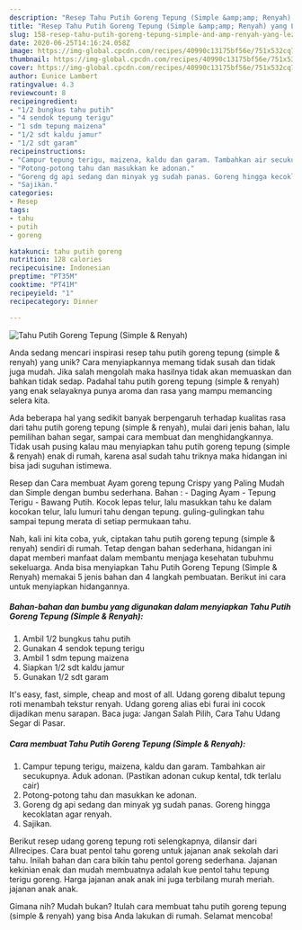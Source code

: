 ```yaml
---
description: "Resep Tahu Putih Goreng Tepung (Simple &amp;amp; Renyah) yang Lezat"
title: "Resep Tahu Putih Goreng Tepung (Simple &amp;amp; Renyah) yang Lezat"
slug: 158-resep-tahu-putih-goreng-tepung-simple-and-amp-renyah-yang-lezat
date: 2020-06-25T14:16:24.058Z
image: https://img-global.cpcdn.com/recipes/40990c13175bf56e/751x532cq70/tahu-putih-goreng-tepung-simple-renyah-foto-resep-utama.jpg
thumbnail: https://img-global.cpcdn.com/recipes/40990c13175bf56e/751x532cq70/tahu-putih-goreng-tepung-simple-renyah-foto-resep-utama.jpg
cover: https://img-global.cpcdn.com/recipes/40990c13175bf56e/751x532cq70/tahu-putih-goreng-tepung-simple-renyah-foto-resep-utama.jpg
author: Eunice Lambert
ratingvalue: 4.3
reviewcount: 8
recipeingredient:
- "1/2 bungkus tahu putih"
- "4 sendok tepung terigu"
- "1 sdm tepung maizena"
- "1/2 sdt kaldu jamur"
- "1/2 sdt garam"
recipeinstructions:
- "Campur tepung terigu, maizena, kaldu dan garam. Tambahkan air secukupnya. Aduk adonan. (Pastikan adonan cukup kental, tdk terlalu cair)"
- "Potong-potong tahu dan masukkan ke adonan."
- "Goreng dg api sedang dan minyak yg sudah panas. Goreng hingga kecoklatan agar renyah."
- "Sajikan."
categories:
- Resep
tags:
- tahu
- putih
- goreng

katakunci: tahu putih goreng 
nutrition: 128 calories
recipecuisine: Indonesian
preptime: "PT35M"
cooktime: "PT41M"
recipeyield: "1"
recipecategory: Dinner

---
```



![Tahu Putih Goreng Tepung (Simple &amp; Renyah)](https://img-global.cpcdn.com/recipes/40990c13175bf56e/751x532cq70/tahu-putih-goreng-tepung-simple-renyah-foto-resep-utama.jpg)

Anda sedang mencari inspirasi resep tahu putih goreng tepung (simple &amp; renyah) yang unik? Cara menyiapkannya memang tidak susah dan tidak juga mudah. Jika salah mengolah maka hasilnya tidak akan memuaskan dan bahkan tidak sedap. Padahal tahu putih goreng tepung (simple &amp; renyah) yang enak selayaknya punya aroma dan rasa yang mampu memancing selera kita.

Ada beberapa hal yang sedikit banyak berpengaruh terhadap kualitas rasa dari tahu putih goreng tepung (simple &amp; renyah), mulai dari jenis bahan, lalu pemilihan bahan segar, sampai cara membuat dan menghidangkannya. Tidak usah pusing kalau mau menyiapkan tahu putih goreng tepung (simple &amp; renyah) enak di rumah, karena asal sudah tahu triknya maka hidangan ini bisa jadi suguhan istimewa.

Resep dan Cara membuat Ayam goreng tepung Crispy yang Paling Mudah dan Simple dengan bumbu sederhana. Bahan : - Daging Ayam - Tepung Terigu - Bawang Putih. Kocok lepas telur, lalu masukkan tahu ke dalam kocokan telur, lalu lumuri tahu dengan tepung. guling-gulingkan tahu sampai tepung merata di setiap permukaan tahu.


Nah, kali ini kita coba, yuk, ciptakan tahu putih goreng tepung (simple &amp; renyah) sendiri di rumah. Tetap dengan bahan sederhana, hidangan ini dapat memberi manfaat dalam membantu menjaga kesehatan tubuhmu sekeluarga. Anda bisa menyiapkan Tahu Putih Goreng Tepung (Simple &amp; Renyah) memakai 5 jenis bahan dan 4 langkah pembuatan. Berikut ini cara untuk menyiapkan hidangannya.

<!--inarticleads1-->

##### Bahan-bahan dan bumbu yang digunakan dalam menyiapkan Tahu Putih Goreng Tepung (Simple &amp; Renyah):

1. Ambil 1/2 bungkus tahu putih
1. Gunakan 4 sendok tepung terigu
1. Ambil 1 sdm tepung maizena
1. Siapkan 1/2 sdt kaldu jamur
1. Gunakan 1/2 sdt garam


It&#39;s easy, fast, simple, cheap and most of all. Udang goreng dibalut tepung roti menambah tekstur renyah. Udang goreng alias ebi furai ini cocok dijadikan menu sarapan. Baca juga: Jangan Salah Pilih, Cara Tahu Udang Segar di Pasar. 

<!--inarticleads2-->

##### Cara membuat Tahu Putih Goreng Tepung (Simple &amp; Renyah):

1. Campur tepung terigu, maizena, kaldu dan garam. Tambahkan air secukupnya. Aduk adonan. (Pastikan adonan cukup kental, tdk terlalu cair)
1. Potong-potong tahu dan masukkan ke adonan.
1. Goreng dg api sedang dan minyak yg sudah panas. Goreng hingga kecoklatan agar renyah.
1. Sajikan.


Berikut resep udang goreng tepung roti selengkapnya, dilansir dari Allrecipes. Cara buat pentol tahu goreng untuk jajanan anak sekolah dari tahu. Inilah bahan dan cara bikin tahu pentol goreng sederhana. Jajanan kekinian enak dan mudah membuatnya adalah kue pentol tahu tepung terigu goreng. Harga jajanan anak anak ini juga terbilang murah meriah. jajanan anak anak. 

Gimana nih? Mudah bukan? Itulah cara membuat tahu putih goreng tepung (simple &amp; renyah) yang bisa Anda lakukan di rumah. Selamat mencoba!
